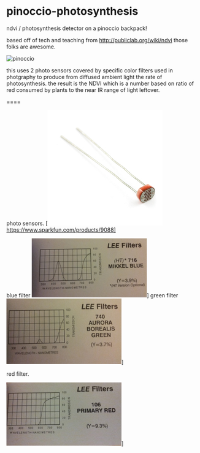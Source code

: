 pinoccio-photosynthesis
=======================

ndvi / photosynthesis detector on a pinoccio backpack!

based off of tech and teaching from http://publiclab.org/wiki/ndvi those folks are awesome.

![pinoccio](./animation3.gif)


this uses 2 photo sensors covered by specific color filters used in photgraphy to produce from diffused ambient light the rate of photosynthesis. the result is the NDVI which is a number based on ratio of red consumed by plants to the near IR range of light leftover.


====

photo sensors.
[![photo sensor](./photo_sensor.jpg) https://www.sparkfun.com/products/9088]


blue filter
![photo sensor](./blue_filter.jpg)]
green filter
![photo sensor](./green_filter.jpg)]

red filter.

![photo sensor](./red_filter.jpg)]

